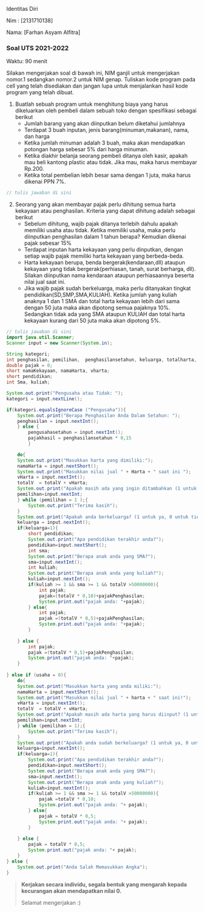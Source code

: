 Identitas Diri

Nim : [2131710138]

Nama: [Farhan Asyam Alfitra]

### Soal UTS 2021-2022
Waktu: 90 menit

Silakan mengerjakan soal di bawah ini, NIM ganjil untuk mengerjakan nomor.1 sedangkan nomor.2 untuk NIM genap. Tuliskan
kode program pada cell yang telah disediakan dan jangan lupa untuk menjalankan hasil kode program yang telah dibuat.

1. Buatlah sebuah program untuk menghitung biaya yang harus dikeluarkan oleh pembeli dalam sebuah toko dengan spesifikasi sebagai berikut
    + Jumlah barang yang akan diinputkan belum diketahui jumlahnya
    + Terdapat 3 buah inputan, jenis barang(minuman,makanan), nama, dan harga
    + Ketika jumlah minuman adalah 3 buah, maka akan mendapatkan potongan harga sebesar 5% dari harga minuman.
    + Ketika diakhir belanja seorang pembeli ditanya oleh kasir, apakah mau beli kantong plastic atau tidak. Jika mau, maka harus membayar Rp.200.
    + Ketika total pembelian lebih besar sama dengan 1 juta, maka harus dikenai PPN 7%.


```Java
// tulis jawaban di sini
```

2.	Seorang yang akan membayar pajak perlu dihitung semua harta kekayaan atau penghasilan. Kriteria yang dapat dihitung adalah sebagai berikut
    + Sebelum dihitung, wajib pajak ditanya terlebih dahulu apakah memiliki usaha atau tidak. Ketika memiliki usaha, maka perlu diinputkan penghasilan dalam 1 tahun berapa? Kemudian dikenai pajak sebesar 15%
    + Terdapat inputan harta kekayaan yang perlu dinputkan, dengan setiap wajib pajak memiliki harta kekayaan yang berbeda-beda.
    + Harta kekayaan berupa, benda bergerak(kendaraan,dll) ataupun kekayaan yang tidak bergerak(perhiasan, tanah, surat berharga, dll). Silakan diinputkan nama kendaraan ataupun perhiasaannya beserta nilai jual saat ini.
    + Jika wajib pajak sudah berkeluarga, maka perlu ditanyakan tingkat pendidikan(SD,SMP,SMA,KULIAH). Ketika jumlah yang kuliah anaknya 1 dan 1 SMA dan total harta kekayaan lebih dari sama dengan 50 juta maka akan dipotong semua pajaknya 10%. Sedangkan tidak ada yang SMA ataupun KULIAH dan total harta kekayaan kurang dari 50 juta maka akan dipotong 5%.


```Java
// tulis jawaban di sini
import java.util.Scanner;
Scanner input = new Scanner(System.in);

String kategori;
int penghasilan, pemilihan,  penghasilansetahun, keluarga, totalharta, totalV = 0;
double pajak = 0;
short namaKekayaan, namaHarta, vharta;
short pendidikan;
int Sma, kuliah;

System.out.print("Pengusaha atau Tidak: ");
kategori = input.nextLine();

if(kategori.equalsIgnoreCase ("Pengusaha")){
    System.out.print("Berapa Penghasilan Anda Dalam Setahun: ");
    penghasilan = input.nextInt();
    } else {
        pengusahasetahun = input.nextInt();
        pajakhasil = penghasilansetahun * 0,15
        }

    do{
	System.out.print("Masukkan harta yang dimiliki:");
	namaHarta = input.nextShort();
	System.out.print("Masukkan nilai jual " + Harta + " saat ini ");
	vHarta = input.nextInt();
	totalV  = totalV + vHarta;
	System.out.print("Apakah masih ada yang ingin ditambahkan (1 untuk ya)");
	pemilihan=input.nextInt;
	} while (pemilihan = 1 );{
		System.out.print("Terima kasih");
	}
	System.out.print("Apakah anda berkeluarga? (1 untuk ya, 0 untuk tidak");
	keluarga = input.nextInt();
	if(keluarga=1){
		short pendidikan;
		System.out.print("Apa pendidikan terakhir anda?");
		pendidikan=input.nextShort();
		int sma;
		System.out.print("Berapa anak anda yang SMA?");
		sma=input.nextInt();
		int kuliah;
		System.out.print("Berapa anak anda yang kuliah?");
		kuliah=input.nextInt();
		if(kuliah >= 1 && sma >= 1 && totalV >50000000){
			int pajak;
			pajak=(totalV * 0,10)+pajakPenghasilan;
			System.print.out("pajak anda: "+pajak);
		} else{
			int pajak;
			pajak =(totalV * 0,5)+pajakPenghasilan;
			System.print.out("pajak anda: "+pajak);
		}
		
	} else {
		int pajak;
		pajak =(totalV * 0,5)+pajakPenghasilan;
		System.print.out("pajak anda: "+pajak);
	}
		
} else if (usaha = 0){
	do{
	System.out.print("Masukkan harta yang anda miliki:");
	namaHarta = input.nextShort();
	System.out.print("Masukkan nilai jual " + harta + " saat ini!");
	vHarta = input.nextInt();
	totalV  = totalV + vHarta;
	System.out.print("Apakah masih ada harta yang harus diinput? (1 untuk ya)");
	pemilihan=input.nextInt;
	} while (pemilihan = 1);{
		System.out.print("Terima kasih");
	}
	System.out.print("Apakah anda sudah berkeluarga? (1 untuk ya, 0 untuk tidak");
	keluarga=input.nextInt();
	if(keluarga=1){
		System.out.print("Apa pendidikan terakhir anda?");
		pendidikan=input.nextShort();
		System.out.print("Berapa anak anda yang SMA?");
		sma=input.nextInt();
		System.out.print("Berapa anak anda yang kuliah?");
		kuliah=input.nextInt();
		if(kuliah >= 1 && sma >= 1 && totalV >50000000){
			pajak =totalV * 0,10;
			System.print.out("pajak anda: "+ pajak);
		} else{
			pajak = totalV * 0,5;
			System.print.out("pajak anda: "+ pajak);
		}
		
	} else {
		pajak = totalV * 0,5;
		System.print.out("pajak anda: "+ pajak);
	}
} else {
	System.out.print("Anda Salah Memasukkan Angka");
}
```

> **Kerjakan secara individu, segala bentuk yang mengarah kepada kecurangan akan mendapatkan nilai 0.**
>
> Selamat mengerjakan :)

